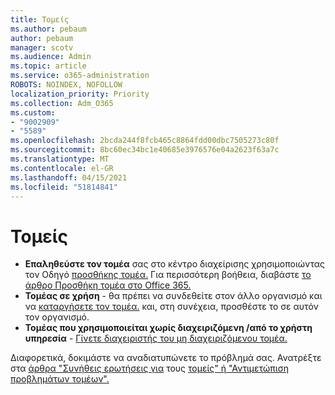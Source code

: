 ```yaml
---
title: Τομείς
ms.author: pebaum
author: pebaum
manager: scotv
ms.audience: Admin
ms.topic: article
ms.service: o365-administration
ROBOTS: NOINDEX, NOFOLLOW
localization_priority: Priority
ms.collection: Adm_O365
ms.custom:
- "9002909"
- "5589"
ms.openlocfilehash: 2bcda244f8fcb465c8864fdd00dbc7505273c80f
ms.sourcegitcommit: 8bc60ec34bc1e40685e3976576e04a2623f63a7c
ms.translationtype: MT
ms.contentlocale: el-GR
ms.lasthandoff: 04/15/2021
ms.locfileid: "51814841"
---
```

# <a name="domains"></a>Τομείς

- **Επαληθεύστε τον τομέα** σας στο κέντρο διαχείρισης χρησιμοποιώντας τον Οδηγό [προσθήκης τομέα.](https://admin.microsoft.com/Adminportal#/Domains/Wizard) Για περισσότερη βοήθεια, διαβάστε [το άρθρο Προσθήκη τομέα στο Office 365.](https://docs.microsoft.com/microsoft-365/admin/setup/add-domain?view=o365-worldwide)
- **Τομέας σε χρήση** - θα πρέπει να συνδεθείτε στον άλλο οργανισμό και να [καταργήσετε τον τομέα.](https://docs.microsoft.com/microsoft-365/admin/get-help-with-domains/remove-a-domain?view=o365-worldwide) και, στη συνέχεια, προσθέστε το σε αυτόν τον οργανισμό.
- **Τομέας που χρησιμοποιείται χωρίς διαχειριζόμενη /από το χρήστη υπηρεσία**  -  [Γίνετε διαχειριστής του μη διαχειριζόμενου τομέα.](https://docs.microsoft.com/azure/active-directory/users-groups-roles/domains-admin-takeover)

Διαφορετικά, δοκιμάστε να αναδιατυπώνετε το πρόβλημά σας. Ανατρέξτε στα [άρθρα "Συνήθεις ερωτήσεις για](https://docs.microsoft.com/microsoft-365/admin/setup/domains-faq?view=o365-worldwide) τους [τομείς" ή "Αντιμετώπιση προβλημάτων τομέων".](https://docs.microsoft.com/microsoft-365/admin/get-help-with-domains/find-and-fix-issues?view=o365-worldwide)
